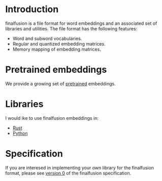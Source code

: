 # Introduction

finalfusion is a file format for word embeddings and an associated set
of libraries and utilities. The file format has the following features:

* Word and subword vocabularies.
* Regular and quantized embedding matrices.
* Memory mapping of embedding matrices.

# Pretrained embeddings

We provide a growing set of [pretrained](pretrained) embeddings.

# Libraries

I would ike to use finalfusion embeddings in:

* [Rust](https://docs.rs/finalfusion)
* [Python](python)

# Specification

If you are interesed in implementing your own library for the
finalfusion format, please see [version 0](spec) of the finalfusion
specification.
